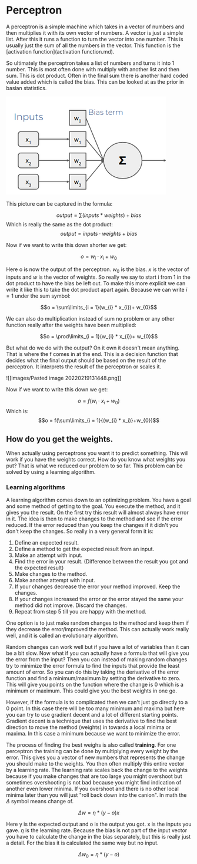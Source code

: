 # Perceptron

A perceptron is a simple machine which takes in a vector of numbers and then multiplies it with its own vector of numbers. A vector is just a simple list. After this it runs a function to turn the vector into one number. This is usually just the sum of all the numbers in the vector. This function is the [activation function](activation function.md).

So ultimately the perceptron takes a list of numbers and turns it into 1 number. This is most often done with multiply with another list and then sum. This is dot product. Often in the final sum there is another hard coded value added which is called the bias. This can be looked at as the prior in basian statistics. 

![Perceptron](images/Pasted%20image%2020220219131833.png)

This picture can be captured in the formula:



$$output = \sum\limits({inputs * weights}) + bias$$
Which is really the same as the dot product:
$$output = inputs \cdot weights + bias$$

Now if we want to write this down shorter we get:

$$o = w_{i}\cdot x_i+w_{0}$$

Here o is now the output of the perceptron. $w_0$ is the bias. $x$ is the vector of inputs and $w$ is the vector of weights. So really we say to start i from 1 in the dot product to have the bias be left out. To make this more explicit we can write it like this to take the dot product apart again. Because we can write $i = 1$ under the sum symbol:

$$o = \sum\limits_{i = 1}(w_{i} * x_{i})+ w_{0}$$

We can also do multiplication instead of sum no problem or any other function really after the weights have been multiplied:

$$o = \prod\limits_{i = 1}(w_{i} * x_{i})+ w_{0}$$


But what do we do with the output? On it own it doesn't mean anything. That is where the f comes in at the end. This is a decision function that decides what the final output should be based on the result of the perceptron. It interprets the result of the perceptron or scales it. 

![[images/Pasted image 20220219131448.png]]

Now if we want to write this down we get:

$$o = f(w_{i}\cdot x_i+w_{0})$$
Which is:
$$o = f(\sum\limits_{i = 1}{(w_{i} * x_i)}+w_{0})$$

## How do you get the weights. 
When actually using perceptrons you want it to predict something. This will work if you have the weights correct. How do you know what weights you put? That is what we reduced our problem to so far. This problem can be solved by using a learning algorithm. 

### Learning algorithms 
A learning algorithm comes down to an optimizing problem. You have a goal and some method of getting to the goal. You execute the method, and it gives you the result. On the first try this result will almost always have error in it. The idea is then to make changes to the method and see if the error reduced. If the error reduced than you keep the changes if it didn't you don't keep the changes. So really in a very general form it is:

1. Define an expected result.
2. Define a method to get the expected result from an input.
3. Make an attempt with input.
4. Find the error in your result. (Difference between the result you got and the expected result) 
5. Make changes to the method.
6. Make another attempt with input. 
7. If your changes decrease the error your method improved. Keep the changes.
8. If your changes increased the error or the error stayed the same your method did not improve. Discard the changes.
9. Repeat from step 5 till you are happy with the method. 

One option is to just make random changes to the method and keep them if they decrease the error/improved the method. This can actually work really well, and it is called an evolutionary algorithm. 

Random changes can work well but if you have a lot of variables than it can be a bit slow. Now what if you can actually have a formula that will give you the error from the input? Then you can instead of making random changes try to minimize the error formula to find the inputs that provide the least amount of error. So you can do this by taking the derivative of the error function and find a minimum/maximum by setting the derivative to zero. This will give you points on the function where the change is 0 which is a minimum or maximum. This could give you the best weights in one go.

However, if the formula is to complicated then we can't just go directly to a 0 point. In this case there will be too many minimum and maxima but here you can try to use gradient decent and a lot of different starting points. Gradient decent is a technique that uses the derivative to find the best direction to move the method (weights) in towards a local minima or maxima. In this case a minimum because we want to minimize the error. 

The process of finding the best weighs is also called **training**. For one perceptron the training can be done by multiplying every weight by the error. This gives you a vector of new numbers that represents the change you should make to the weights. You then often multiply this entire vector by a learning rate. The learning rate scales back the change to the weights because if you make changes that are too large you might overshoot but sometimes overshooting is not bad because you might find indication of another even lower minima. If you overshoot and there is no other local minima later than you will just "roll back down into the canion". In math the $\Delta$ symbol means change of.

$$\Delta w = \eta * (y-o)x$$

Here y is the expected output and o is the output you got. x is the inputs you gave. $\eta$ is the learning rate. Because the bias is not part of the input vector you have to calculate the change in the bias separately, but this is really just a detail. For the bias it is calculated the same way but no input.  

$$\Delta w_0 = \eta * (y-o)$$




